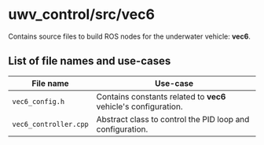 # uwv_control/src/vec6

Contains source files to build ROS nodes for the underwater vehicle: **vec6**.

## List of file names and use-cases

| File name | Use-case |
| --- | --- |
| `vec6_config.h` |  Contains constants related to **vec6** vehicle's configuration. |
| `vec6_controller.cpp` | Abstract class to control the PID loop and configuration. |